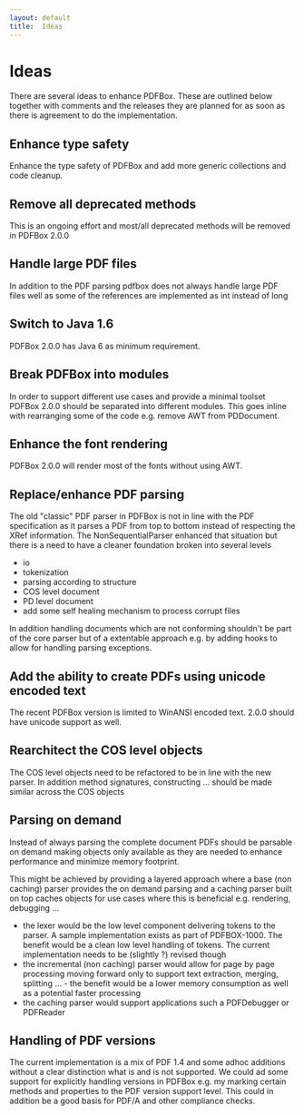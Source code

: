 ```yaml
---
layout: default
title:  Ideas
---
```


# Ideas

There are several ideas to enhance PDFBox. These are outlined below together with 
comments and the releases they are planned for as soon as there is agreement to do the
implementation.

## Enhance type safety

Enhance the type safety of PDFBox and add more generic collections and code cleanup.

## Remove all deprecated methods

This is an ongoing effort and most/all deprecated methods will be removed in PDFBox 2.0.0

## Handle large PDF files

In addition to the PDF parsing pdfbox does not always handle large PDF files well as some 
of the references are implemented as int instead of long


## <span class="complete">Switch to Java 1.6</span>

<span class="complete">PDFBox 2.0.0 has Java 6 as minimum requirement.</span>

## <span class="complete">Break PDFBox into modules</span>

<span class="complete">In order to support different use cases and provide a minimal toolset PDFBox 2.0.0 should be 
separated into different modules. This goes inline with rearranging some of the code
e.g. remove AWT from PDDocument.
</span>

## <span class="complete">Enhance the font rendering</span>

<span class="complete">PDFBox 2.0.0 will render most of the fonts without using AWT.</span>
 
## Replace/enhance PDF parsing

<span class="complete">The old "classic" PDF parser in PDFBox is not in line with the PDF specification as it parses
a PDF from top to bottom instead of respecting the XRef information.</span> The NonSequentialParser
enhanced that situation but there is a need to have a cleaner foundation broken into several levels

- io
- tokenization
- parsing according to structure
- COS level document
- PD level document
- add some self healing mechanism to process corrupt files

In addition handling documents which are not conforming shouldn't be part of the core parser
but of a extentable approach e.g. by adding hooks to allow for handling parsing exceptions.

## <span class="complete">Add the ability to create PDFs using unicode encoded text</span>

<span class="complete">The recent PDFBox version is limited to WinANSI encoded text. 2.0.0 should have unicode support as well.</span>

## Rearchitect the COS level objects

The COS level objects need to be refactored to be in line with the new parser. In addition
method signatures, constructing ... should be made similar across the COS objects

## Parsing on demand

Instead of always parsing the complete document PDFs should be parsable on demand making
objects only available as they are needed to enhance performance and minimize memory footprint.

This might be achieved by providing a layered approach where a base (non caching) parser provides
the on demand parsing and a caching parser built on top caches objects for use cases where
this is beneficial e.g. rendering, debugging ...

- the lexer would be the low level component delivering tokens to the parser.
  A sample implementation exists as part of PDFBOX-1000. The benefit would be a clean low
  level handling of tokens. The current implementation needs to be (slightly ?) revised though
- the incremental (non caching) parser would allow for page by page processing moving forward 
  only to support text extraction, merging, splitting … - the benefit would be a lower memory 
  consumption as well as a potential faster processing
- the caching parser would support applications such a PDFDebugger or PDFReader 

## Handling of PDF versions
The current implementation is a mix of PDF 1.4 and some adhoc additions without a clear 
distinction what is and is not supported. We could ad some support for explicitly handling
versions in PDFBox e.g. my marking certain methods and properties to the PDF version support
level. This could in addition be a good basis for PDF/A and other compliance checks. 

